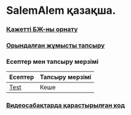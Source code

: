 # SalemAlem қазақша.
### [Қажетті БЖ-ны орнату](practice/how-to/how-to-install-requirements-rus.md)
### [Орындалған жұмысты тапсыру ](practice/how-to/how-to-submit-kaz.md)

### Есептер мен тапсыру мерзімі
| Есептер | Тапсыру мерзімі |
| ---      |  ------  |
|[Test](practice/homeworks/hw-test/test-1.pdf)|Кеше|

### [Видеосабақтарда қарастырылған код](lectures/code-samples)
